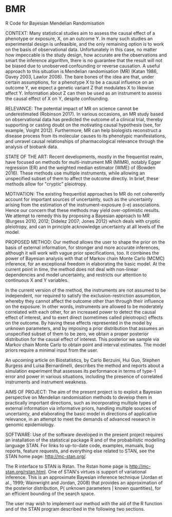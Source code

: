 # BMR
R Code for Bayesian Mendelian Randomisation

CONTEXT: Many statistical studies aim to assess the causal effect of a phenotype or exposure, X, on an outcome Y. In many such studies
an experimental design is unfeasible, and the only remaining option is to work on the basis of observational data. Unfortunately in
this case, no matter how impeccable is the study design, how accurate are the observations and smart the inference algorithm, there
is no guarantee that the result will not be biased due to unobserved confounding or reverse causation. A useful approach to this 
situation is Mendelian randomisation (MR) (Katan 1986, Davey 2003, Lawlor 2008). The bare bones of the idea are that, under
certain assumptions, for a  phenotype X to be a causal influence on an outcome Y, we expect a genetic variant Z that modulates 
X to likewise affect Y.  Information about Z can then be used as an instrument to assess the causal effect of X on Y, despite confounding.

RELEVANCE: The potential impact of MR on science cannot be underestimated (Robinson 2017). In various occasions, an MR study based on
observational data has predicted the outcome  of a clinical trial, thereby supporting or casting doubt on  the motivating causal
hypothesis (see, for example, Voight 2012). Furthermore, MR can help biologists reconstruct a disease process from its molecular 
causes to its phenotypic manifestations, and unravel causal relationships of pharmacological relevance through the analysis of 
biobank data.

STATE OF THE ART: Recent developments, mostly in the frequentist realm, have focused on methods for multi-instrument MR (MIMR),
notably Egger regression (ER) and the weighted median estimator (WME) of (Bowden 2016). These methods use multiple instruments,
while allowing an unspecified subset of them to affect the outcome directly. In brief, these methods allow for "cryptic" pleiotropy.

MOTIVATION: The existing frequentist approaches to MR do not coherently account for important sources of uncertainty, such as the
uncertainty arising from the estimation of the instrument-exposure (i-e) associations. Hence our concern that these methods may 
yield over-optimistic results. We attempt to remedy this by proposing a Bayesian approach to MR (Burgess 2010, 2012; Didelez 2007;
Jones 2012) which deals with cryptic pleiotropy, and can in principle acknowledge uncertainty at all levels of the model. 

PROPOSED METHOD: Our method allows the user to shape the prior on the basis of external information, for stronger and more 
accurate inferences, although it will work with vague prior specifications, too. It combines the power of Bayesian analysis with 
that of Markov chain Monte Carlo (MCMC) inference, for an exceptional freedom in elaborating the basic model. At the current 
point in time, the method does not deal with non-linear dependencies and model uncertainty, and restricts our attention to 
continuous X and Y variables.

In the current version of the method, the instruments are not assumed to be independent, nor required to satisfy the 
exclusion-restriction assumption, whereby they cannot affect the outcome other than  through their influence  on the exposure.
In other words, instruments are allowed to be moderately correlated with each other, for an increased power to  detect the 
causal effect of interest, and to exert direct (sometimes called pleiotropic) effects on the outcome. By having these 
effects represented in the model by unknown parameters, and by imposing a prior distribution that assumes an  unspecified subset 
of them to be zero, we obtain a proper  posterior distribution for the causal effect of  interest. This posterior we sample via 
Markov chain Monte Carlo to obtain point and interval  estimates. The model priors require a minimal input from  the user. 

An upcoming article on Biostatistics, by Carlo Berzuini, Hui Guo, Stephen Burgess and Luisa Bernardinelli, describes the method 
and reports about a simulation experiment that assesses its performance in terms of type-1 error and power in various
situations, including the presence of correlated instruments and instrument weakness. 

AIMS OF PROJECT: The aim of the present project is to exploit a Bayesian perspective on Mendelian randomisation methods to develop 
them in practically important directions, such as incorporating multiple types of external information via informative priors, 
handling multiple sources of uncertainty, and elaborating the basic model in directions of applicative relevance, in an attempt to 
meet the demands of advanced research in genomic epidemiology.

SOFTWARE: Use of the software developed in the present project requires an installation of the statistical package R and of the 
probabilistic modelling language STAN. For links to up-to-date code, examples, manuals, bug reports, feature requests, and 
everything else related to  STAN, see the STAN home page: http://mc-stan.org/.

The R interface to STAN is Rstan. The Rstan home page is http://mc-stan.org/rstan.html. One of STAN's virtues is support of
variational inference. This is an approximate Bayesian inference technique (Jordan et al., 1999; Wainwright and Jordan, 2008)
that provides an approximation of the posterior distribution, P( unknown parameters | known quantities), for an
efficient bounding of the search space.

The user may wish to implement our method with the aid of the R function and of the STAN program described in the following 
two sections.

